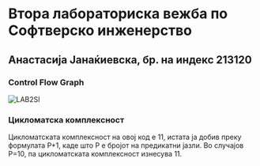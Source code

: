 # Втора лабораториска вежба по Софтверско инженерство
## Анастасија Јанаќиевска, бр. на индекс 213120
### Control Flow Graph
![LAB2SI](https://github.com/JanakievskaA/SI_2023_lab2_213120/assets/127494687/e63f7bf7-fdc0-4955-af4b-1cf979028934)
### Цикломатска комплексност
Цикломатската комплексност на овој код е 11, истата ја добив преку формулата P+1, каде што P е бројот на предикатни јазли. Во случајoв P=10, па цикломатската комплексност изнесува 11.


